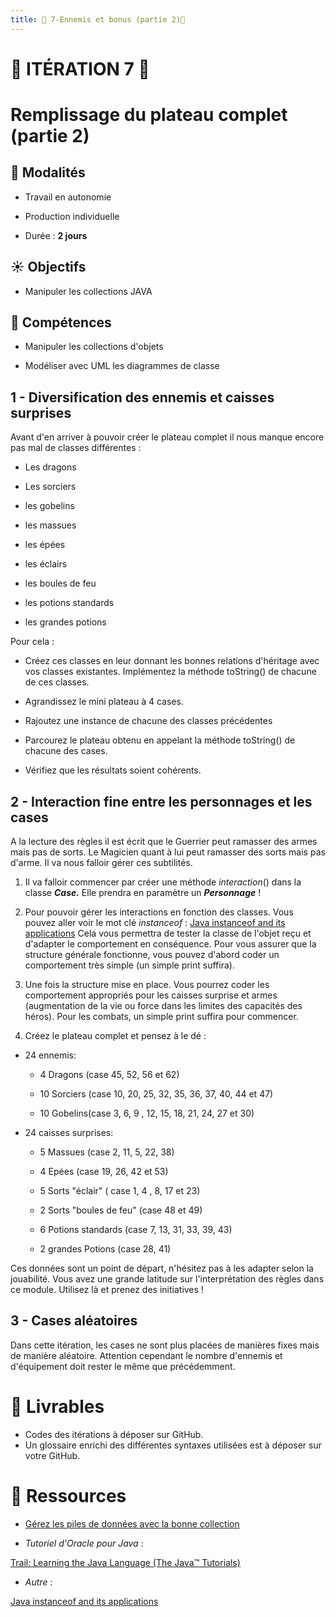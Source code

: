 ```yaml
---
title: 🐉 7-Ennemis et bonus (partie 2)🐉
---
```

# :dragon: **ITÉRATION 7** :dragon:

# Remplissage du plateau complet (partie 2)

## :green_book: Modalités

-   Travail en autonomie

-   Production individuelle

-   Durée : **2 jours**

## :sunny: Objectifs

-   Manipuler les collections JAVA

## :dart: Compétences

-   Manipuler les collections d'objets

-   Modéliser avec UML les diagrammes de classe

## 1 - Diversification des ennemis et caisses surprises

Avant d'en arriver à pouvoir créer le plateau complet il nous manque
encore pas mal de classes différentes :

-   Les dragons

-   Les sorciers

-   les gobelins

-   les massues

-   les épées

-   les éclairs

-   les boules de feu

-   les potions standards

-   les grandes potions

Pour cela :

-   Créez ces classes en leur donnant les bonnes relations d'héritage
    avec vos classes existantes. Implémentez la méthode toString() de
    chacune de ces classes.

-   Agrandissez le mini plateau à 4 cases.

-   Rajoutez une instance de chacune des classes précédentes

-   Parcourez le plateau obtenu en appelant la méthode toString() de
    chacune des cases.

-   Vérifiez que les résultats soient cohérents.


## 2 - Interaction fine entre les personnages et les cases

A la lecture des règles il est écrit que le Guerrier peut ramasser des
armes mais pas de sorts. Le Magicien quant à lui peut ramasser des sorts
mais pas d'arme. Il va nous falloir gérer ces subtilités.

1.  Il va falloir commencer par créer une méthode *interaction*() dans
    la classe ***Case.*** Elle prendra en paramètre un ***Personnage*** !

2.  Pour pouvoir gérer les interactions en fonction des classes. Vous
    pouvez aller voir le mot clé *instanceof* : [Java instanceof and its applications](https://www.geeksforgeeks.org/java-instanceof-and-its-applications/)
    Cela vous permettra de tester la classe de l'objet reçu et d'adapter
    le comportement en conséquence. Pour vous assurer que la structure
    générale fonctionne, vous pouvez d'abord coder un comportement très
    simple (un simple print suffira).

3.  Une fois la structure mise en place. Vous pourrez coder les
    comportement appropriés pour les caisses surprise et armes
    (augmentation de la vie ou force dans les limites des capacités des
    héros). Pour les combats, un simple print suffira pour commencer.

4.  Créez le plateau complet et pensez à le dé :

-   24 ennemis:

    -   4 Dragons (case 45, 52, 56 et 62)

    -   10 Sorciers (case 10, 20, 25, 32, 35, 36, 37, 40, 44 et 47)

    -   10 Gobelins(case 3, 6, 9 , 12, 15, 18, 21, 24, 27 et 30)

-   24 caisses surprises:

    -   5 Massues (case 2, 11, 5, 22, 38)

    -   4 Epées (case 19, 26, 42 et 53)

    -   5 Sorts \"éclair\" ( case 1, 4 , 8, 17 et 23)

    -   2 Sorts "boules de feu" (case 48 et 49)

    -   6 Potions standards (case 7, 13, 31, 33, 39, 43)

    -   2 grandes Potions (case 28, 41)

Ces données sont un point de départ, n'hésitez pas à les adapter selon
la jouabilité. Vous avez une grande latitude sur l'interprétation des
règles dans ce module. Utilisez là et prenez des initiatives !



## 3 - Cases aléatoires

Dans cette itération, les cases ne sont plus placées de manières fixes
mais de manière aléatoire. Attention cependant le nombre d'ennemis et
d'équipement doit rester le même que précédemment.

# :gift: Livrables
- Codes des itérations à déposer sur GitHub.
- Un glossaire enrichi des différentes syntaxes utilisées est à déposer sur votre GitHub.

# :mag_right: Ressources
-   [Gérez les piles de données avec la bonne collection]( https://www.geeksforgeeks.org/java-instanceof-and-its-applications/)

-   *Tutoriel d'Oracle pour Java* :

[Trail: Learning the Java Language (The Java™ Tutorials)](http://docs.oracle.com/javase/tutorial/java/index.html)

-   *Autre* :

[Java instanceof and its applications]( https://www.geeksforgeeks.org/java-instanceof-and-its-applications/)
